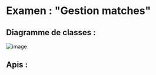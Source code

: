 #  Examen  :  "Gestion matches" 

## Diagramme de classes :
![image](https://github.com/user-attachments/assets/309314df-e474-4246-b8bb-9a261f91a2f2)

## Apis : 
